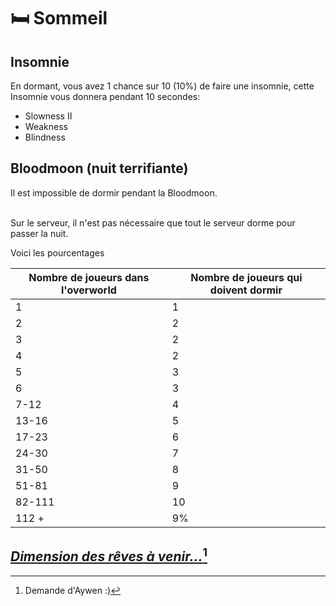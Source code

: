# 🛏️ Sommeil

## Insomnie

En dormant, vous avez 1 chance sur 10 (10%) de faire une insomnie, cette Insomnie vous donnera pendant 10 secondes:

* Slowness II
* Weakness
* Blindness

## Bloodmoon (nuit terrifiante)

Il est impossible de dormir pendant la Bloodmoon.

\
Sur le serveur, il n'est pas nécessaire que tout le serveur dorme pour passer la nuit.

Voici les pourcentages

| Nombre de joueurs dans l'overworld | Nombre de joueurs qui doivent dormir |
| ---------------------------------- | ------------------------------------ |
| 1                                  | 1                                    |
| 2                                  | 2                                    |
| 3                                  | 2                                    |
| 4                                  | 2                                    |
| 5                                  | 3                                    |
| 6                                  | 3                                    |
| 7-12                               | 4                                    |
| 13-16                              | 5                                    |
| 17-23                              | 6                                    |
| 24-30                              | 7                                    |
| 31-50                              | 8                                    |
| 51-81                              | 9                                    |
| 82-111                             | 10                                   |
| 112 +                              | 9%                                   |

## [_Dimension des rêves à venir..._](#user-content-fn-1)[^1]

[^1]: Demande d'Aywen :)
